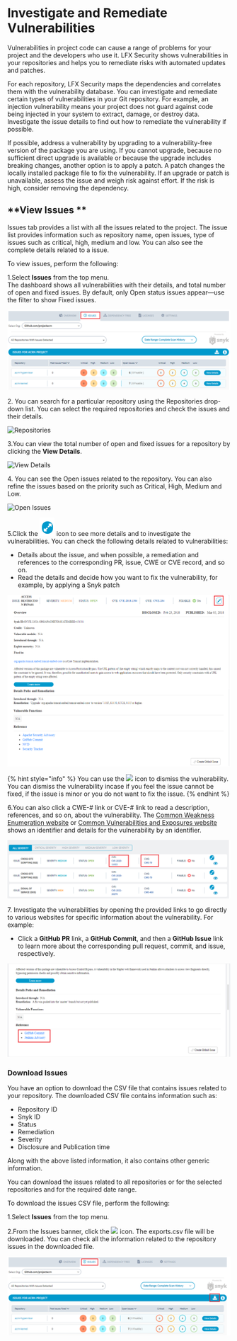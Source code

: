 # Investigate and Remediate Vulnerabilities

Vulnerabilities in project code can cause a range of problems for your project and the developers who use it. LFX Security shows vulnerabilities in your repositories and helps you to remediate risks with automated updates and patches.

For each repository, LFX Security maps the dependencies and correlates them with the vulnerability database. You can investigate and remediate certain types of vulnerabilities in your Git repository. For example, an injection vulnerability means your project does not guard against code being injected in your system to extract, damage, or destroy data. Investigate the issue details to find out how to remediate the vulnerability if possible.

If possible, address a vulnerability by upgrading to a vulnerability-free version of the package you are using. If you cannot upgrade, because no sufficient direct upgrade is available or because the upgrade includes breaking changes, another option is to apply a patch. A patch changes the locally installed package file to fix the vulnerability. If an upgrade or patch is unavailable, assess the issue and weigh risk against effort. If the risk is high, consider removing the dependency.

## **View Issues **

Issues tab provides a list with all the issues related to the project. The issue list provides information such as repository name, open issues, type of issues such as critical, high, medium and  low. You can also see the complete details related to a issue.&#x20;

To view issues, perform the following:

1.Select **Issues** from the top menu.\
The dashboard shows all vulnerabilities with their details, and total number of open and fixed issues. By default, only Open status issues appear—use the filter to show Fixed issues.

![Issues Dashboard](<../.gitbook/assets/Issues (1).png>)

2\. You can search for a particular repository using the Repositories drop-down list. You can select the required repositories and check the issues and their details.&#x20;

![Repositories ](../.gitbook/assets/Issues\_Repo.png)

3.You can view the total number of open and fixed issues for a repository by clicking the **View Details**.&#x20;

![View Details](../.gitbook/assets/Issues\_view.png)

4\. You can see the Open issues related to the repository. You can also refine the issues based on the priority such as Critical, High, Medium and Low. &#x20;

![Open Issues ](../.gitbook/assets/Issues\_Details.png)

5.Click the ![](../.gitbook/assets/Icon.png) icon to see more details and to investigate the vulnerabilities. You can check the following details related to vulnerabilities:

* Details about the issue, and when possible, a remediation and references to the corresponding PR, issue, CWE or CVE record, and so on.
* Read the details and decide how you want to fix the vulnerability, for example, by applying a Snyk patch

![Vulnerability Details ](../.gitbook/assets/More.png)

{% hint style="info" %}
You can use the ![](../.gitbook/assets/Eye\_icon.png) icon to dismiss the vulnerability. You can dismiss the vulnerability incase if you feel the issue cannot be fixed, if the issue is minor or you do not want to fix the issue.&#x20;
{% endhint %}

6.You can also click a CWE-# link or CVE-# link to read a description, references, and so on, about the vulnerability. The [Common Weakness Enumeration website](https://cwe.mitre.org) or [Common Vulnerabilities and Exposures website](https://cve.mitre.org) shows an identifier and details for the vulnerability by an identifier.

![CWE and CVE](<../.gitbook/assets/CVE (1).png>)

7\. Investigate the vulnerabilities by opening the provided links to go directly to various websites for specific information about the vulnerability. For example:

* Click a **GitHub PR** link, a **GitHub Commit**, and then a **GitHub Issue** link to learn more about the corresponding pull request, commit, and issue, respectively.

![GitHub Links ](../.gitbook/assets/Github.png)

### Download Issues

You have an option to download the CSV file that contains issues related to your repository. The downloaded CSV file contains information such as:

* Repository ID
* Snyk ID
* Status&#x20;
* Remediation&#x20;
* Severity&#x20;
* Disclosure and Publication time

Along with the above listed information, it also contains other generic information.&#x20;

You can download the issues related to all repositories or for the selected repositories and for the required date range. &#x20;

To download the issues CSV file,  perform the following:

1.Select **Issues** from the top menu.

2.From the Issues banner, click the ![](../.gitbook/assets/Download\_Icon.png) icon. The exports.csv file will be downloaded. You can check all the information related to the repository issues in the downloaded file.

![Download Issues](<../.gitbook/assets/Download (1).png>)



